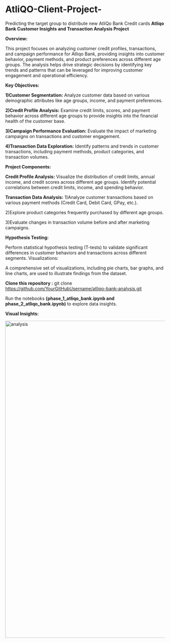 # AtliQO-Client-Project-

Predicting the target group to distribute new AtliQo Bank Credit cards
**Atliqo Bank Customer Insights and Transaction Analysis Project**

**Overview:**

This project focuses on analyzing customer credit profiles, transactions, and campaign performance for Atliqo Bank, providing insights into customer behavior, payment methods, and product preferences across different age groups. The analysis helps drive strategic decisions by identifying key trends and patterns that can be leveraged for improving customer engagement and operational efficiency.

**Key Objectives:**

**1)Customer Segmentation:** Analyze customer data based on various demographic attributes like age groups, income, and payment preferences.

**2)Credit Profile Analysis:** Examine credit limits, scores, and payment behavior across different age groups to provide insights into the financial health of the customer base.

**3)Campaign Performance Evaluation:** Evaluate the impact of marketing campaigns on transactions and customer engagement.

**4)Transaction Data Exploration:** Identify patterns and trends in customer transactions, including payment methods, product categories, and transaction volumes.

**Project Components:**

**Credit Profile Analysis:**
Visualize the distribution of credit limits, annual income, and credit scores across different age groups.
Identify potential correlations between credit limits, income, and spending behavior.

**Transaction Data Analysis:**
1)Analyze customer transactions based on various payment methods (Credit Card, Debit Card, GPay, etc.).

2)Explore product categories frequently purchased by different age groups.

3)Evaluate changes in transaction volume before and after marketing campaigns.

**Hypothesis Testing:**

Perform statistical hypothesis testing (T-tests) to validate significant differences in customer behaviors and transactions across different segments.
Visualizations:

A comprehensive set of visualizations, including pie charts, bar graphs, and line charts, are used to illustrate findings from the dataset.



**Clone this repository :** git clone https://github.com/YourGitHubUsername/atliqo-bank-analysis.git



Run the notebooks **(phase_1_atliqo_bank.ipynb and phase_2_atliqo_bank.ipynb)** to explore data insights.


**Visual Insights:**

<img width="1000" alt="analysis" src="https://github.com/user-attachments/assets/263d1db5-4366-4c48-8b19-afeeb3ac6eed">




